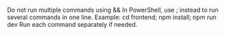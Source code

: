 Do not run multiple commands using &&
In PowerShell, use ; instead to run several commands in one line.
Example: cd frontend; npm install; npm run dev
Run each command separately if needed.